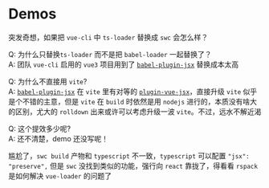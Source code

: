 # Demos

突发奇想，如果把 `vue-cli` 中 `ts-loader` 替换成 `swc` 会怎么样？

Q: 为什么只替换`ts-loader` 而不是把 `babel-loader` 一起替换了？<br/>
A: 团队 `vue-cli` 启用的 `vue3` 项目用到了 [`babel-plugin-jsx`](https://github.com/vuejs/babel-plugin-jsx) 替换成本太高

Q: 为什么不直接用 `vite`?<br/>
A: [`babel-plugin-jsx`](https://github.com/vuejs/babel-plugin-jsx) 在 `vite` 里有对等的 [`plugin-vue-jsx`](https://github.com/vitejs/vite-plugin-vue/tree/main/packages/plugin-vue-jsx)，直接升级 `vite` 似乎是个不错的主意，但是 `vite` 在 `build` 时依然是用 `nodejs` 进行的，本质没有啥大的区别，尤大的 `rolldown` 出来或许可以考虑升级一波 `vite`。不过，远水不解近渴

Q: 这个提效多少呢?<br/>
A: 还不清楚，demo 还没写呢！


尴尬了，`swc build` 产物和 `typescript` 不一致，`typescript` 可以配置 `"jsx": "preserve",` 但是 `swc` 没找到类似的功能，强行向 `react` 靠拢了，得看看 `rspack` 是如何解决 `vue-loader` 的问题了